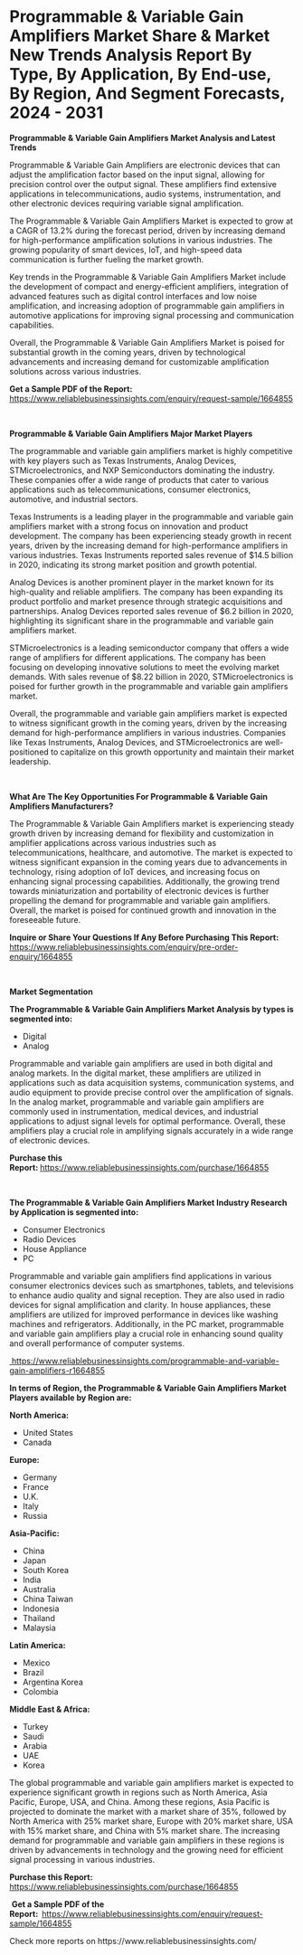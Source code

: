 <p><h1>Programmable & Variable Gain Amplifiers Market Share & Market New Trends Analysis Report By Type, By Application, By End-use, By Region, And Segment Forecasts, 2024 - 2031</h1></p><p><strong>Programmable & Variable Gain Amplifiers Market Analysis and Latest Trends</strong></p>
<p><p>Programmable & Variable Gain Amplifiers are electronic devices that can adjust the amplification factor based on the input signal, allowing for precision control over the output signal. These amplifiers find extensive applications in telecommunications, audio systems, instrumentation, and other electronic devices requiring variable signal amplification.</p><p>The Programmable & Variable Gain Amplifiers Market is expected to grow at a CAGR of 13.2% during the forecast period, driven by increasing demand for high-performance amplification solutions in various industries. The growing popularity of smart devices, IoT, and high-speed data communication is further fueling the market growth.</p><p>Key trends in the Programmable & Variable Gain Amplifiers Market include the development of compact and energy-efficient amplifiers, integration of advanced features such as digital control interfaces and low noise amplification, and increasing adoption of programmable gain amplifiers in automotive applications for improving signal processing and communication capabilities.</p><p>Overall, the Programmable & Variable Gain Amplifiers Market is poised for substantial growth in the coming years, driven by technological advancements and increasing demand for customizable amplification solutions across various industries.</p></p>
<p><strong>Get a Sample PDF of the Report:&nbsp;</strong> <a href="https://www.reliablebusinessinsights.com/enquiry/request-sample/1664855">https://www.reliablebusinessinsights.com/enquiry/request-sample/1664855</a></p>
<p>&nbsp;</p>
<p><strong>Programmable & Variable Gain Amplifiers Major Market Players</strong></p>
<p><p>The programmable and variable gain amplifiers market is highly competitive with key players such as Texas Instruments, Analog Devices, STMicroelectronics, and NXP Semiconductors dominating the industry. These companies offer a wide range of products that cater to various applications such as telecommunications, consumer electronics, automotive, and industrial sectors.</p><p>Texas Instruments is a leading player in the programmable and variable gain amplifiers market with a strong focus on innovation and product development. The company has been experiencing steady growth in recent years, driven by the increasing demand for high-performance amplifiers in various industries. Texas Instruments reported sales revenue of $14.5 billion in 2020, indicating its strong market position and growth potential.</p><p>Analog Devices is another prominent player in the market known for its high-quality and reliable amplifiers. The company has been expanding its product portfolio and market presence through strategic acquisitions and partnerships. Analog Devices reported sales revenue of $6.2 billion in 2020, highlighting its significant share in the programmable and variable gain amplifiers market.</p><p>STMicroelectronics is a leading semiconductor company that offers a wide range of amplifiers for different applications. The company has been focusing on developing innovative solutions to meet the evolving market demands. With sales revenue of $8.22 billion in 2020, STMicroelectronics is poised for further growth in the programmable and variable gain amplifiers market.</p><p>Overall, the programmable and variable gain amplifiers market is expected to witness significant growth in the coming years, driven by the increasing demand for high-performance amplifiers in various industries. Companies like Texas Instruments, Analog Devices, and STMicroelectronics are well-positioned to capitalize on this growth opportunity and maintain their market leadership.</p></p>
<p>&nbsp;</p>
<p><strong>What Are The Key Opportunities For Programmable & Variable Gain Amplifiers Manufacturers?</strong></p>
<p><p>The Programmable & Variable Gain Amplifiers market is experiencing steady growth driven by increasing demand for flexibility and customization in amplifier applications across various industries such as telecommunications, healthcare, and automotive. The market is expected to witness significant expansion in the coming years due to advancements in technology, rising adoption of IoT devices, and increasing focus on enhancing signal processing capabilities. Additionally, the growing trend towards miniaturization and portability of electronic devices is further propelling the demand for programmable and variable gain amplifiers. Overall, the market is poised for continued growth and innovation in the foreseeable future.</p></p>
<p><strong>Inquire or Share Your Questions If Any Before Purchasing This Report:</strong> <a href="https://www.reliablebusinessinsights.com/enquiry/pre-order-enquiry/1664855">https://www.reliablebusinessinsights.com/enquiry/pre-order-enquiry/1664855</a></p>
<p>&nbsp;</p>
<p><strong>Market Segmentation</strong></p>
<p><strong>The Programmable & Variable Gain Amplifiers Market Analysis by types is segmented into:</strong></p>
<p><ul><li>Digital</li><li>Analog</li></ul></p>
<p><p>Programmable and variable gain amplifiers are used in both digital and analog markets. In the digital market, these amplifiers are utilized in applications such as data acquisition systems, communication systems, and audio equipment to provide precise control over the amplification of signals. In the analog market, programmable and variable gain amplifiers are commonly used in instrumentation, medical devices, and industrial applications to adjust signal levels for optimal performance. Overall, these amplifiers play a crucial role in amplifying signals accurately in a wide range of electronic devices.</p></p>
<p><strong>Purchase this Report:&nbsp;</strong><a href="https://www.reliablebusinessinsights.com/purchase/1664855">https://www.reliablebusinessinsights.com/purchase/1664855</a></p>
<p>&nbsp;</p>
<p><strong>The Programmable & Variable Gain Amplifiers Market Industry Research by Application is segmented into:</strong></p>
<p><ul><li>Consumer Electronics</li><li>Radio Devices</li><li>House Appliance</li><li>PC</li></ul></p>
<p><p>Programmable and variable gain amplifiers find applications in various consumer electronics devices such as smartphones, tablets, and televisions to enhance audio quality and signal reception. They are also used in radio devices for signal amplification and clarity. In house appliances, these amplifiers are utilized for improved performance in devices like washing machines and refrigerators. Additionally, in the PC market, programmable and variable gain amplifiers play a crucial role in enhancing sound quality and overall performance of computer systems.</p></p>
<p><a href="https://www.reliablebusinessinsights.com/programmable-and-variable-gain-amplifiers-r1664855">&nbsp;https://www.reliablebusinessinsights.com/programmable-and-variable-gain-amplifiers-r1664855</a></p>
<p><strong>In terms of Region, the Programmable & Variable Gain Amplifiers Market Players available by Region are:</strong></p>
<p>
    <p> <strong> North America: </strong>
        <ul>
            <li>United States</li>
            <li>Canada</li>
        </ul>
        </p> 
    <p> <strong> Europe: </strong>
        <ul>
            <li>Germany</li>
            <li>France</li>
            <li>U.K.</li>
            <li>Italy</li>
            <li>Russia</li>
        </ul>
        </p> 
    <p> <strong> Asia-Pacific: </strong>
        <ul>
            <li>China</li>
            <li>Japan</li>
            <li>South Korea</li>
            <li>India</li>
            <li>Australia</li>
            <li>China Taiwan</li>
            <li>Indonesia</li>
            <li>Thailand</li>
            <li>Malaysia</li>
        </ul>
        </p> 
    <p> <strong> Latin America: </strong>
        <ul>
            <li>Mexico</li>
            <li>Brazil</li>
            <li>Argentina Korea</li>
            <li>Colombia</li>
        </ul>
        </p> 
    <p> <strong> Middle East & Africa: </strong>
        <ul>
            <li>Turkey</li>
            <li>Saudi</li>
            <li>Arabia</li>
            <li>UAE</li>
            <li>Korea</li>
        </ul>
    </p>
    </p>
<p><p>The global programmable and variable gain amplifiers market is expected to experience significant growth in regions such as North America, Asia Pacific, Europe, USA, and China. Among these regions, Asia Pacific is projected to dominate the market with a market share of 35%, followed by North America with 25% market share, Europe with 20% market share, USA with 15% market share, and China with 5% market share. The increasing demand for programmable and variable gain amplifiers in these regions is driven by advancements in technology and the growing need for efficient signal processing in various industries.</p></p>
<p><strong>Purchase this Report: </strong><a href="https://www.reliablebusinessinsights.com/purchase/1664855">https://www.reliablebusinessinsights.com/purchase/1664855</a></p>
<p>&nbsp;<strong>Get a Sample PDF of the Report:&nbsp;&nbsp;</strong><a href="https://www.reliablebusinessinsights.com/enquiry/request-sample/1664855">https://www.reliablebusinessinsights.com/enquiry/request-sample/1664855</a></p>
<p><strong></strong></p>
<p>Check more reports on https://www.reliablebusinessinsights.com/</p>